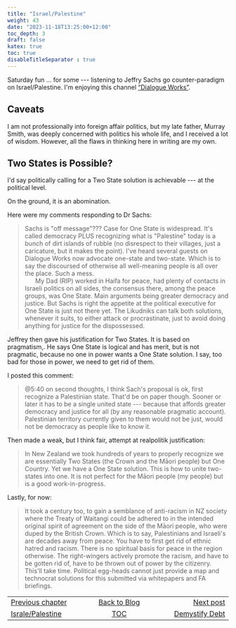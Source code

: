 ```yaml
---
title: "Israel/Palestine"
weight: 43
date: "2023-11-18T13:25:00+12:00"
toc_depth: 3
draft: false
katex: true
toc: true
disableTitleSeparator : true
---
```


Saturday fun ... for some --- listening to Jeffry Sachs go counter-paradigm on Israel/Palestine.
I'm enjoying this channel 
[“Dialogue Works”](https://www.youtube.com/watch?v=jWRF7QiWq_8).

## Caveats

I am not professionally into foreign affair politics, but my late father, Murray 
Smith, was deeply concerned with politics his whole life, and I received a lot 
of wisdom. However, all the flaws in thinking here in writing are my own.

## Two States is Possible?

I'd say politically calling for a Two State solution is achievable --- at the political level.

On the ground, it is an abomination.

Here were my comments responding to Dr Sachs:

> Sachs is "off message"??? Case for One State is widespread. It's called 
democracy PLUS recognizing what is "Palestine" today is a bunch of dirt islands 
of rubble (no disrespect to their villages, just a caricature, but it makes the 
point).  I've heard several guests on Dialogue Works now advocate one-state and 
two-state. Which is to say the discoursed of otherwise all well-meaning people 
is all over the place. Such a  mess.   
&nbsp;&nbsp;&nbsp;&nbsp;&nbsp;&nbsp;My Dad (RIP) worked in Haifa for peace, had 
plenty of contacts in Israeli politics on all sides, the consensus there, among 
the peace groups, was One State. Main arguments being greater democracy and 
justice. But Sachs is right the appetite at the political executive for One 
State is just not there yet. The Likudniks can talk both solutions, whenever it 
suits, to either attack or procrastinate, just to avoid doing anything for 
justice for the dispossessed.

Jeffrey then gave his justification for Two States. It is based on pragmatism,. 
He says One State is logical and has merit, but is not pragmatic, because no one 
in power wants a One State solution.  I say, too bad for those in power, we need 
to get rid of them.

I posted this comment:

> @5:40 on second thoughts, I think Sach's proposal is ok, first recognize a 
Palestinian state. That'd be on paper though. Sooner or later it has to be a 
single united state --- because that affords greater democracy and justice for 
all (by any reasonable pragmatic account). Palestinian territory currently given 
to them would not be just, would not be democracy as people like to know it.

Then made a weak, but I think fair, attempt at realpolitik justification:

> In New Zealand we took hundreds of years to properly recognize we are 
essentially Two States (the Crown and the Māori people) but One Country.  Yet we 
have a One State solution.  This is how to unite two-states into one. It is not 
perfect for the Māori people (my people) but is a good work-in-progress.

Lastly, for now:

> It took a century too, to gain a semblance of anti-racism in NZ society where 
the Treaty of Waitangi could be adhered to in the intended original spirit of 
agreement on the side of the Māori people, who were duped by the British Crown. 
Which is to say, Palestinians and Israeli's are decades away from peace. You 
have to first get rid of ethnic hatred and racism. There is no spiritual basis 
for peace in the region otherwise.  The right-wingers actively promote the 
racism, and have to be gotten rid of, have to be thrown out of power by the 
citizenry. This'll take time. Political egg-heads cannot just provide a map and 
technocrat solutions for this submitted via whitepapers and FA briefings.


<table style="border-collapse: collapse; border=0;">
    <colgroup>
       <col span="1" style="width: 25%;">
       <col span="1" style="width: 15%;">
       <col span="1" style="width: 25%;">
    </colgroup>
<tr style="border: 1px solid color:#0f0f0f;">
<td style="border: 1px solid color:#0f0f0f;">
<a href="../42_israel_palestine">Previous chapter</a></td>
<td style="border: 1px solid color:#0f0f0f; text-align:center;">
<a href="../">Back to Blog</a></td>
<td style="border: 1px solid color:#0f0f0f; text-align:right;">
<a href="../43_demystify_debt">Next post</a></td>
</tr>
<tr style="border: 1px solid color:#0f0f0f;">
<td style="border: 1px solid color:#0f0f0f;">
<a href="../42_israel_palestine">Israle/Palestine</a></td>
<td style="border: 1px solid color:#0f0f0f; text-align:center;">
<a href="../">TOC</a></td>
<td style="border: 1px solid color:#0f0f0f; text-align:right;">
<a href="../43_demystify_debt">Demystify Debt</a></td>
</tr>
</table>
